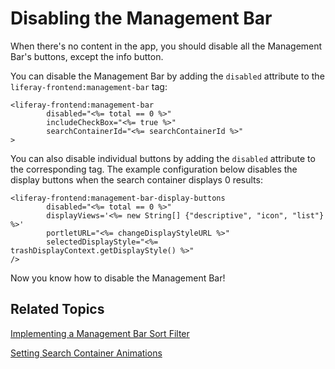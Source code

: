 # Disabling the Management Bar [](id=disabling-the-management-bar)

When there's no content in the app, you should disable all the Management Bar's 
buttons, except the info button. 

You can disable the Management Bar by adding the `disabled` attribute to the 
`liferay-frontend:management-bar` tag:

    <liferay-frontend:management-bar
            disabled="<%= total == 0 %>"
            includeCheckBox="<%= true %>"
            searchContainerId="<%= searchContainerId %>"
    >

You can also disable individual buttons by adding the `disabled` attribute to 
the corresponding tag. The example configuration below disables the display 
buttons when the search container displays 0 results:

    <liferay-frontend:management-bar-display-buttons
            disabled="<%= total == 0 %>"
            displayViews='<%= new String[] {"descriptive", "icon", "list"} %>'
            portletURL="<%= changeDisplayStyleURL %>"
            selectedDisplayStyle="<%= trashDisplayContext.getDisplayStyle() %>"
    />
    
Now you know how to disable the Management Bar!

## Related Topics [](id=related-topics)

[Implementing a Management Bar Sort Filter](/develop/tutorials/-/knowledge_base/7-0/implementing-a-management-bar-sort-filter)

[Setting Search Container Animations](/develop/tutorials/-/knowledge_base/7-0//develop/tutorials/-/knowledge_base/7-0/setting-search-container-animations)

